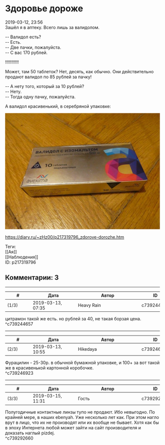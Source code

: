 Здоровье дороже
===============

  
2019-03-12, 23:56  
 Зашёл я в аптеку. Всего лишь за валидолом.   
   
 -- Валидол есть?   
 -- Есть.   
 -- Две пачки, пожалуйста.   
 -- С вас 170 рублей.   
   
 !!!!!!!!!!!   
   
 Может, там 50 таблеток? Нет, десять, как обычно. Они действительно продают валидол по 85 рублей за пачку!   
   
 -- А нету того, который за 10 рублей?   
 -- Нету.   
 -- Тогда одну пачку, пожалуйста.   
   
 А валидол красивенький, в серебряной упаковке:   
   
   [![](pics/fvQTxbHl.jpg)](https://i.imgur.com/fvQTxbH.jpg)     
  
<https://diary.ru/~zHz00/p217319796_zdorove-dorozhe.htm>  
  
Теги:  
[[Ая]]  
[[Наблюдения]]  
ID: p217319796  


Комментарии: 3
--------------

  


---



|         #         |              Дата              |                     Автор                     |           ID           |
| --- | --- | --- | --- |
| (1/3) | 2019-03-13, 07:35 | Heavy Rain | c739244657 |

  
 цитрамон такой же есть. но рублей за 40, не такая борзая цена.   
 ^c739244657

---



|         #         |              Дата              |                     Автор                     |           ID           |
| --- | --- | --- | --- |
| (2/3) | 2019-03-13, 10:55 | Hikedaya | c739246923 |

  
 Фурацилин - 25-30р. в обычной бумажной упаковке, и 100+ за вот такой же в красивенькой картонной коробочке.   
 ^c739246923

---



|         #         |              Дата              |                     Автор                     |           ID           |
| --- | --- | --- | --- |
| (3/3) | 2019-03-15, 11:31 | Гость | c739292660 |

  
  Полугодичные контактные линзы тупо не продают. Ибо невыгодно. По крайней мере, в наших ebenyah. Уже несколько лет как. При этом нагло врут в лицо, что их не производят или их вообще не бывает. Хотя как бы в эпоху Интернета любой может зайти на сайт производителя и доказать наглый pizdej.    
 ^c739292660